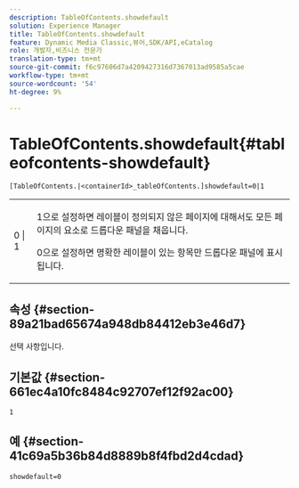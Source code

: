 ```yaml
---
description: TableOfContents.showdefault
solution: Experience Manager
title: TableOfContents.showdefault
feature: Dynamic Media Classic,뷰어,SDK/API,eCatalog
role: 개발자,비즈니스 전문가
translation-type: tm+mt
source-git-commit: f6c97606d7a4209427316d7367013ad9585a5cae
workflow-type: tm+mt
source-wordcount: '54'
ht-degree: 9%

---
```



# TableOfContents.showdefault{#tableofcontents-showdefault}

`[TableOfContents.|<containerId>_tableOfContents.]showdefault=0|1`

<table id="table_BE34F807437C4955A2A640495E05138F"> 
 <tbody> 
  <tr> 
   <td> <p> <span class="codeph"> 0 | 1</span> </p> </td> 
   <td> <p> <span class="codeph"> 1</span>으로 설정하면 레이블이 정의되지 않은 페이지에 대해서도 모든 페이지의 요소로 드롭다운 패널을 채웁니다. </p> <p><span class="codeph"> 0</span>으로 설정하면 명확한 레이블이 있는 항목만 드롭다운 패널에 표시됩니다. </p> </td> 
  </tr> 
 </tbody> 
</table>

## 속성 {#section-89a21bad65674a948db84412eb3e46d7}

선택 사항입니다.

## 기본값 {#section-661ec4a10fc8484c92707ef12f92ac00}

`1`

## 예 {#section-41c69a5b36b84d8889b8f4fbd2d4cdad}

`showdefault=0`
